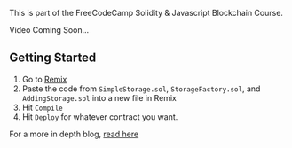 This is part of the FreeCodeCamp Solidity & Javascript Blockchain Course.

Video Coming Soon...

## Getting Started

1. Go to [Remix](https://remix.ethereum.org/)
2. Paste the code from `SimpleStorage.sol`, `StorageFactory.sol`, and `AddingStorage.sol` into a new file in Remix
3. Hit `Compile` 
4. Hit `Deploy` for whatever contract you want. 


For a more in depth blog, [read here](https://docs.chain.link/docs/deploy-your-first-contract/)